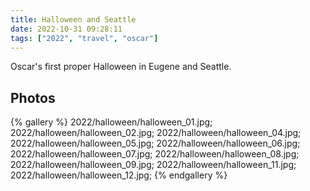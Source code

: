 ```yaml
---
title: Halloween and Seattle
date: 2022-10-31 09:28:11
tags: ["2022", "travel", "oscar"]
---
```


Oscar's first proper Halloween in Eugene and Seattle. 


## Photos

{% gallery %}
2022/halloween/halloween_01.jpg;
2022/halloween/halloween_02.jpg;
2022/halloween/halloween_04.jpg;
2022/halloween/halloween_05.jpg;
2022/halloween/halloween_06.jpg;
2022/halloween/halloween_07.jpg;
2022/halloween/halloween_08.jpg;
2022/halloween/halloween_09.jpg;
2022/halloween/halloween_11.jpg;
2022/halloween/halloween_12.jpg;
{% endgallery %}

